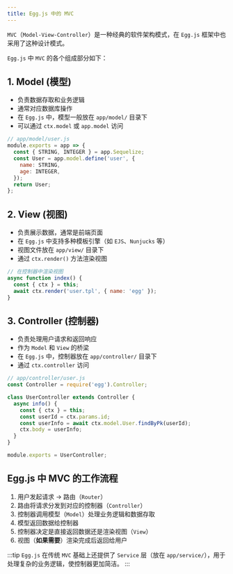 ```yaml
---
title: Egg.js 中的 MVC
---
```


`MVC`（`Model-View-Controller`）是一种经典的软件架构模式，在 `Egg.js` 框架中也采用了这种设计模式。

`Egg.js` 中 `MVC` 的各个组成部分如下：

## 1. Model (模型)

- 负责数据存取和业务逻辑
- 通常对应数据库操作
- 在 `Egg.js` 中，模型一般放在 `app/model/` 目录下
- 可以通过 `ctx.model` 或 `app.model` 访问

```javascript
// app/model/user.js
module.exports = app => {
  const { STRING, INTEGER } = app.Sequelize;
  const User = app.model.define('user', {
    name: STRING,
    age: INTEGER,
  });
  return User;
};
```

## 2. View (视图)

- 负责展示数据，通常是前端页面
- 在 `Egg.js` 中支持多种模板引擎（如 `EJS`、`Nunjucks` 等）
- 视图文件放在 `app/view/` 目录下
- 通过 `ctx.render()` 方法渲染视图

```javascript
// 在控制器中渲染视图
async function index() {
  const { ctx } = this;
  await ctx.render('user.tpl', { name: 'egg' });
}
```

## 3. Controller (控制器)

- 负责处理用户请求和返回响应
- 作为 `Model` 和 `View` 的桥梁
- 在 `Egg.js` 中，控制器放在 `app/controller/` 目录下
- 通过 `ctx.controller` 访问

```javascript
// app/controller/user.js
const Controller = require('egg').Controller;

class UserController extends Controller {
  async info() {
    const { ctx } = this;
    const userId = ctx.params.id;
    const userInfo = await ctx.model.User.findByPk(userId);
    ctx.body = userInfo;
  }
}

module.exports = UserController;
```

## Egg.js 中 MVC 的工作流程

1. 用户发起请求 → 路由（`Router`）
2. 路由将请求分发到对应的控制器（`Controller`）
3. 控制器调用模型（`Model`）处理业务逻辑和数据存取
4. 模型返回数据给控制器
5. 控制器决定是直接返回数据还是渲染视图（`View`）
6. 视图（**如果需要**）渲染完成后返回给用户

:::tip
`Egg.js` 在传统 `MVC` 基础上还提供了 `Service` 层（放在 `app/service/`），用于处理复杂的业务逻辑，使控制器更加简洁。
:::
